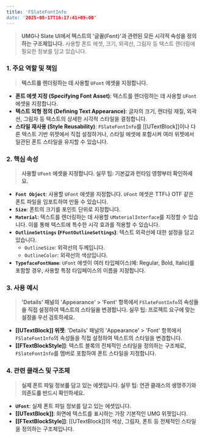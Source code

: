```yaml
---
title: 'FSlateFontInfo
date: '2025-08-17T16:17:41+09:00'
---
```




> **UMG나 Slate UI에서 텍스트의 '글꼴(Font)'과 관련된 모든 시각적 속성을 정의하는 구조체입니다.** 사용할 폰트 에셋, 크기, 외곽선, 그림자 등 텍스트 렌더링에 필요한 정보를 담고 있습니다.

### **1. 주요 역할 및 책임**
> **텍스트를 렌더링하는 데 사용할 `UFont` 에셋을 지정합니다.**
* **폰트 에셋 지정 (Specifying Font Asset)**:
	텍스트를 렌더링하는 데 사용할 `UFont` 에셋을 지정합니다.
* **텍스트 외형 정의 (Defining Text Appearance)**:
	글자의 크기, 렌더링 재질, 외곽선, 그림자 등 텍스트의 상세한 시각적 스타일을 결정합니다.
* **스타일 재사용 (Style Reusability)**:
	`FSlateFontInfo`를 [[UTextBlock]]이나 다른 텍스트 기반 위젯에서 직접 설정하거나, 스타일 에셋에 포함시켜 여러 위젯에서 일관된 폰트 스타일을 유지할 수 있습니다.

### **2. 핵심 속성**
> **사용할 `UFont` 에셋을 지정합니다. 실무 팁: 기본값과 런타임 영향부터 확인하세요.**
* **`Font Object`**:
	사용할 `UFont` 에셋을 지정합니다. `UFont` 에셋은 TTF나 OTF 같은 폰트 파일을 임포트하여 만들 수 있습니다.
* **`Size`**:
	폰트의 크기를 포인트 단위로 지정합니다.
* **`Material`**:
	텍스트를 렌더링하는 데 사용할 `UMaterialInterface`를 지정할 수 있습니다. 이를 통해 텍스트에 특수한 시각 효과를 적용할 수 있습니다.
* **`OutlineSettings` (`FFontOutlineSettings`)**:
	텍스트 외곽선에 대한 설정을 담고 있습니다.
    *   `OutlineSize`:
	외곽선의 두께입니다.
    *   `OutlineColor`:
	외곽선의 색상입니다.
* **`TypefaceFontName`**:
	`UFont` 에셋이 여러 타입페이스(예: Regular, Bold, Italic)를 포함할 경우, 사용할 특정 타입페이스의 이름을 지정합니다.

### **3. 사용 예시**
> **'Details' 패널의 'Appearance' > 'Font' 항목에서 `FSlateFontInfo`의 속성들을 직접 설정하여 텍스트의 스타일을 변경합니다. 실무 팁: 프로젝트 요구에 맞는 설정을 우선 검토하세요.**
* **[[UTextBlock]] 위젯**:
	'Details' 패널의 'Appearance' > 'Font' 항목에서 `FSlateFontInfo`의 속성들을 직접 설정하여 텍스트의 스타일을 변경합니다.
* **[[FTextBlockStyle]]**:
	텍스트 블록의 전체적인 스타일을 정의하는 구조체로, `FSlateFontInfo`를 멤버로 포함하여 폰트 스타일을 지정합니다.

### **4. 관련 클래스 및 구조체**
> **실제 폰트 파일 정보를 담고 있는 에셋입니다. 실무 팁: 연관 클래스의 생명주기와 의존도를 반드시 확인하세요.**
* **`UFont`**:
	실제 폰트 파일 정보를 담고 있는 에셋입니다.
* **[[UTextBlock]]**:
	화면에 텍스트를 표시하는 가장 기본적인 UMG 위젯입니다.
* **[[FTextBlockStyle]]**:
	[[UTextBlock]]의 색상, 그림자, 폰트 등 전체적인 스타일을 정의하는 구조체입니다.
